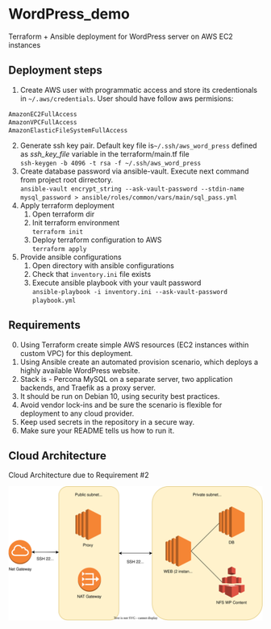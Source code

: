 # WordPress_demo
Terraform + Ansible deployment for WordPress server on AWS EC2 instances

## Deployment steps
1) Create AWS user with programmatic access and store its credentionals in `~/.aws/credentials`. User should have follow aws permisions:    
```
AmazonEC2FullAccess
AmazonVPCFullAccess
AmazonElasticFileSystemFullAccess
```
2) Generate ssh key pair. Default key file is`~/.ssh/aws_word_press` defined as *ssh_key_file* variable in the terraform/main.tf file     
`ssh-keygen -b 4096 -t rsa -f ~/.ssh/aws_word_press`
3) Create database password via ansible-vault. Execute next command from project root dirrectory.   
`ansible-vault encrypt_string --ask-vault-password --stdin-name mysql_password > ansible/roles/common/vars/main/sql_pass.yml`
4) Apply terraform deployment
   1) Open terraform dir
   2) Init terraform environment  
   `terraform init`
   3) Deploy terraform configuration to AWS  
   `terraform apply`
5) Provide ansible configurations
   1) Open directory with ansible configurations
   2) Check that `inventory.ini` file exists
   3) Execute ansible playbook vith your vault password    
   `ansible-playbook -i inventory.ini --ask-vault-password playbook.yml`

## Requirements
0) Using Terraform create simple AWS resources (EC2 instances within custom VPC) for this deployment.
1) Using Ansible create an automated provision scenario, which deploys a highly available WordPress website.
2) Stack is - Percona MySQL on a separate server, two application backends, and Traefik as a proxy server.
3) It should be run on Debian 10, using security best practices.
4) Avoid vendor lock-ins and be sure the scenario is flexible for deployment to any cloud provider.
5) Keep used secrets in the repository in a secure way.
6) Make sure your README tells us how to run it.

## Cloud Architecture
Cloud Architecture due to Requirement #2

![AWS Architecture](docs/WordPress_demo.drawio.svg)
